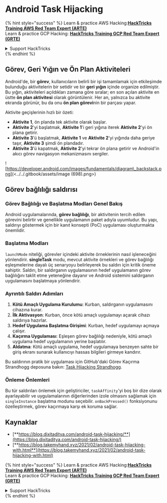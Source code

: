 # Android Task Hijacking

{% hint style="success" %}
Learn & practice AWS Hacking:<img src="/.gitbook/assets/arte.png" alt="" data-size="line">[**HackTricks Training AWS Red Team Expert (ARTE)**](https://training.hacktricks.xyz/courses/arte)<img src="/.gitbook/assets/arte.png" alt="" data-size="line">\
Learn & practice GCP Hacking: <img src="/.gitbook/assets/grte.png" alt="" data-size="line">[**HackTricks Training GCP Red Team Expert (GRTE)**<img src="/.gitbook/assets/grte.png" alt="" data-size="line">](https://training.hacktricks.xyz/courses/grte)

<details>

<summary>Support HackTricks</summary>

* Check the [**subscription plans**](https://github.com/sponsors/carlospolop)!
* **Join the** 💬 [**Discord group**](https://discord.gg/hRep4RUj7f) or the [**telegram group**](https://t.me/peass) or **follow** us on **Twitter** 🐦 [**@hacktricks\_live**](https://twitter.com/hacktricks\_live)**.**
* **Share hacking tricks by submitting PRs to the** [**HackTricks**](https://github.com/carlospolop/hacktricks) and [**HackTricks Cloud**](https://github.com/carlospolop/hacktricks-cloud) github repos.

</details>
{% endhint %}

## Görev, Geri Yığın ve Ön Plan Aktiviteleri

Android'de, bir **görev**, kullanıcıların belirli bir işi tamamlamak için etkileşimde bulunduğu aktivitelerin bir setidir ve bir **geri yığın** içinde organize edilmiştir. Bu yığın, aktiviteleri açıldıkları zamana göre sıralar; en son açılan aktivite en üstte **ön plan aktivitesi** olarak görüntülenir. Her an, yalnızca bu aktivite ekranda görünür, bu da onu **ön plan görevi**nin bir parçası yapar.

Aktivite geçişlerinin hızlı bir özeti:

* **Aktivite 1**, ön planda tek aktivite olarak başlar.
* **Aktivite 2**'yi başlatmak, **Aktivite 1**'i geri yığına iterek **Aktivite 2**'yi ön plana getirir.
* **Aktivite 3**'ü başlatmak, **Aktivite 1** ve **Aktivite 2**'yi yığında daha geriye taşır, **Aktivite 3** şimdi ön plandadır.
* **Aktivite 3**'ü kapatmak, **Aktivite 2**'yi tekrar ön plana getirir ve Android'in akıcı görev navigasyon mekanizmasını sergiler.

![https://developer.android.com/images/fundamentals/diagram\_backstack.png](<../../.gitbook/assets/image (698).png>)

## Görev bağlılığı saldırısı

### Görev Bağlılığı ve Başlatma Modları Genel Bakış

Android uygulamalarında, **görev bağlılığı**, bir aktivitenin tercih edilen görevini belirtir ve genellikle uygulamanın paket adıyla uyumludur. Bu yapı, saldırıyı göstermek için bir kanıt konsepti (PoC) uygulaması oluşturmakta önemlidir.

### Başlatma Modları

`launchMode` niteliği, görevler içindeki aktivite örneklerinin nasıl işleneceğini yönlendirir. **singleTask** modu, mevcut aktivite örnekleri ve görev bağlılığı eşleşmelerine dayalı üç senaryoyu belirleyerek bu saldırı için kritik öneme sahiptir. Saldırı, bir saldırganın uygulamasının hedef uygulamanın görev bağlılığını taklit etme yeteneğine dayanır ve Android sistemini saldırganın uygulamasını başlatmaya yönlendirir.

### Ayrıntılı Saldırı Adımları

1. **Kötü Amaçlı Uygulama Kurulumu**: Kurban, saldırganın uygulamasını cihazına kurar.
2. **İlk Aktivasyon**: Kurban, önce kötü amaçlı uygulamayı açarak cihazı saldırıya hazırlar.
3. **Hedef Uygulama Başlatma Girişimi**: Kurban, hedef uygulamayı açmaya çalışır.
4. **Kaçırma Uygulaması**: Eşleşen görev bağlılığı nedeniyle, kötü amaçlı uygulama hedef uygulamanın yerine başlatılır.
5. **Aldatma**: Kötü amaçlı uygulama, hedef uygulamaya benzeyen sahte bir giriş ekranı sunarak kullanıcıyı hassas bilgileri girmeye kandırır.

Bu saldırının pratik bir uygulaması için GitHub'daki Görev Kaçırma Strandhogg deposuna bakın: [Task Hijacking Strandhogg](https://github.com/az0mb13/Task\_Hijacking\_Strandhogg).

### Önleme Önlemleri

Bu tür saldırıları önlemek için geliştiriciler, `taskAffinity`'yi boş bir dize olarak ayarlayabilir ve uygulamalarının diğerlerinden izole olmasını sağlamak için `singleInstance` başlatma modunu seçebilir. `onBackPressed()` fonksiyonunu özelleştirmek, görev kaçırmaya karşı ek koruma sağlar.

## **Kaynaklar**

* [**https://blog.dixitaditya.com/android-task-hijacking/**](https://blog.dixitaditya.com/android-task-hijacking/)
* [**https://blog.takemyhand.xyz/2021/02/android-task-hijacking-with.html**](https://blog.takemyhand.xyz/2021/02/android-task-hijacking-with.html)


{% hint style="success" %}
Learn & practice AWS Hacking:<img src="/.gitbook/assets/arte.png" alt="" data-size="line">[**HackTricks Training AWS Red Team Expert (ARTE)**](https://training.hacktricks.xyz/courses/arte)<img src="/.gitbook/assets/arte.png" alt="" data-size="line">\
Learn & practice GCP Hacking: <img src="/.gitbook/assets/grte.png" alt="" data-size="line">[**HackTricks Training GCP Red Team Expert (GRTE)**<img src="/.gitbook/assets/grte.png" alt="" data-size="line">](https://training.hacktricks.xyz/courses/grte)

<details>

<summary>Support HackTricks</summary>

* Check the [**subscription plans**](https://github.com/sponsors/carlospolop)!
* **Join the** 💬 [**Discord group**](https://discord.gg/hRep4RUj7f) or the [**telegram group**](https://t.me/peass) or **follow** us on **Twitter** 🐦 [**@hacktricks\_live**](https://twitter.com/hacktricks\_live)**.**
* **Share hacking tricks by submitting PRs to the** [**HackTricks**](https://github.com/carlospolop/hacktricks) and [**HackTricks Cloud**](https://github.com/carlospolop/hacktricks-cloud) github repos.

</details>
{% endhint %}
